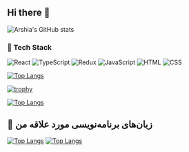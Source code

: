 ## Hi there 👋



![Arshia's GitHub stats](https://github-readme-stats.vercel.app/api?username=ArshiaSaberi&show_icons=true&theme=radical)


### 🚀 Tech Stack

![React](https://img.shields.io/badge/React-20232A?style=for-the-badge&logo=react&logoColor=61DAFB)
![TypeScript](https://img.shields.io/badge/TypeScript-007ACC?style=for-the-badge&logo=typescript&logoColor=white)
![Redux](https://img.shields.io/badge/Redux-593D88?style=for-the-badge&logo=redux&logoColor=white)
![JavaScript](https://img.shields.io/badge/JavaScript-F7DF1E?style=for-the-badge&logo=javascript&logoColor=black)
![HTML](https://img.shields.io/badge/HTML5-E34F26?style=for-the-badge&logo=html5&logoColor=white)
![CSS](https://img.shields.io/badge/CSS3-1572B6?style=for-the-badge&logo=css3&logoColor=white)


[![Top Langs](https://github-readme-stats.vercel.app/api/top-langs/?username=ArshiaSaberi&layout=pie)](https://github.com/anuraghazra/github-readme-stats)

[![trophy](https://github-profile-trophy.vercel.app/?username=ArshiaSaberi&theme=gruvbox&title=Languages)](https://github.com/ArshiaSaberi)

[![Top Langs](https://github-readme-stats.vercel.app/api/top-langs/?username=ArshiaSaberi&layout=compact&theme=radical)](https://github.com/ArshiaSaberi)
## 🧠 زبان‌های برنامه‌نویسی مورد علاقه من
[![Top Langs](https://github-readme-stats.vercel.app/api/top-langs/?username=ArshiaSaberi&layout=compact&theme=tokyonight)](https://github.com/ArshiaSaberi)
[![Top Langs](https://github-readme-stats.vercel.app/api/top-langs/?username=ArshiaSaberi&layout=pie&theme=tokyonight)](https://github.com/ArshiaSaberi)
